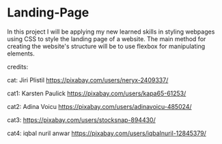 # Landing-Page

In this project I will be applying my new learned skills in styling webpages
using CSS to style the landing page of a website.
The main method for creating the website's structure will be to use flexbox for
manipulating elements.

credits:

cat: Jiri Plistil
https://pixabay.com/users/neryx-2409337/

cat1: Karsten Paulick
https://pixabay.com/users/kapa65-61253/

cat2: Adina Voicu
https://pixabay.com/users/adinavoicu-485024/

cat3: https://pixabay.com/users/stocksnap-894430/

cat4: iqbal nuril anwar
https://pixabay.com/users/iqbalnuril-12845379/
